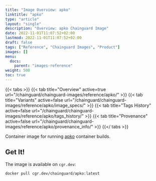 ```yaml
---
title: "Image Overview: apko"
linktitle: "apko"
type: "article"
layout: "single"
description: "Overview: apko Chainguard Image"
date: 2022-11-01T11:07:52+02:00
lastmod: 2022-11-01T11:07:52+02:00
draft: false
tags: ["Reference", "Chainguard Images", "Product"]
images: []
menu:
  docs:
    parent: "images-reference"
weight: 500
toc: true
---
```


{{< tabs >}}
{{< tab title="Overview" active=true url="/chainguard/chainguard-images/reference/apko/" >}}
{{< tab title="Variants" active=false url="/chainguard/chainguard-images/reference/apko/image_specs/" >}}
{{< tab title="Tags History" active=false url="/chainguard/chainguard-images/reference/apko/tags_history/" >}}
{{< tab title="Provenance" active=false url="/chainguard/chainguard-images/reference/apko/provenance_info/" >}}
{{</ tabs >}}



<!--overview:start-->
Container image for running [apko](https://github.com/chainguard-dev/apko) container builds.
<!--overview:end-->

<!--getting:start-->
## Get It!
The image is available on `cgr.dev`:

```
docker pull cgr.dev/chainguard/apko:latest
```
<!--getting:end-->

<!--body:start-->
<!--body:end-->


